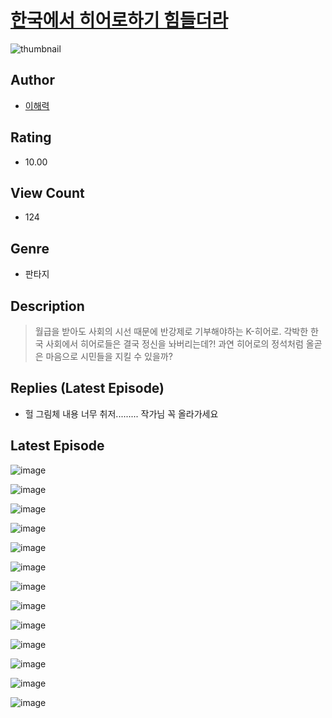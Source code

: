 # [한국에서 히어로하기 힘들더라](https://comic.naver.com/challenge/list?titleId=810897)
![thumbnail](https://image-comic.pstatic.net/user_contents_data/challenge_comic/2023/05/24/276358/upload_7364004851256538722_480x623.jpeg)

## Author
- [이해력](https://comic.naver.com/artistTitle?id=276358)

## Rating
- 10.00

## View Count
- 124

## Genre
- 판타지

## Description
> 월급을 받아도 사회의 시선 때문에 반강제로 기부해야하는 K-히어로. 각박한 한국 사회에서 히어로들은 결국 정신을 놔버리는데?! 과연 히어로의 정석처럼 올곧은 마음으로 시민들을 지킬 수 있을까?

## Replies (Latest Episode)
- 헐 그림체 내용 너무 취저......... 작가님 꼭 올라가세요

## Latest Episode
![image](https://image-comic.pstatic.net/user_contents_data/challenge_comic/2023/05/24/276358/upload_3763092162072699233.jpeg)

![image](https://image-comic.pstatic.net/user_contents_data/challenge_comic/2023/05/24/276358/upload_7089059645765269813.jpeg)

![image](https://image-comic.pstatic.net/user_contents_data/challenge_comic/2023/05/24/276358/upload_3832670370254958643.jpeg)

![image](https://image-comic.pstatic.net/user_contents_data/challenge_comic/2023/05/24/276358/upload_7161676912612749368.jpeg)

![image](https://image-comic.pstatic.net/user_contents_data/challenge_comic/2023/05/24/276358/upload_3977067939531863089.jpeg)

![image](https://image-comic.pstatic.net/user_contents_data/challenge_comic/2023/05/24/276358/upload_7162192772541593905.jpeg)

![image](https://image-comic.pstatic.net/user_contents_data/challenge_comic/2023/05/24/276358/upload_7004004935930111334.jpeg)

![image](https://image-comic.pstatic.net/user_contents_data/challenge_comic/2023/05/24/276358/upload_3703710842621027170.jpeg)

![image](https://image-comic.pstatic.net/user_contents_data/challenge_comic/2023/05/24/276358/upload_3617570509559051364.jpeg)

![image](https://image-comic.pstatic.net/user_contents_data/challenge_comic/2023/05/24/276358/upload_7017562824048533858.jpeg)

![image](https://image-comic.pstatic.net/user_contents_data/challenge_comic/2023/05/24/276358/upload_3544670896527914551.jpeg)

![image](https://image-comic.pstatic.net/user_contents_data/challenge_comic/2023/05/24/276358/upload_7221634582983031137.jpeg)

![image](https://image-comic.pstatic.net/user_contents_data/challenge_comic/2023/05/24/276358/upload_7378130074449686581.jpeg)

